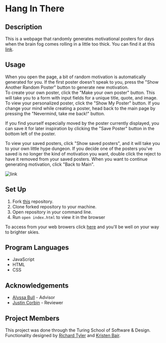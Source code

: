 # Hang In There

## Description
  This is a webpage that randomly generates motivational posters for days when the brain fog comes rolling in a little too thick. You can find it at this [link](https://richardltyler.github.io/hang-in-there-boilerplate/).

## Usage
  When you open the page, a bit of random motivation is automatically generated for you. If the first poster doesn't speak to you, press the "Show Another Random Poster" button to generate new motivation. <br>
  To create your own poster, click the "Make your own poster" button. This will take you to a form with input fields for a unique title, quote, and image. To view your personalized poster, click the "Show My Poster" button. If you change your mind while creating a poster, head back to the main page by pressing the "Nevermind, take me back!" button. <br>


  If you find yourself especially moved by the poster currently displayed, you can save it for later inspiration by clicking the "Save Poster" button in the bottom left of the poster. <br>


  To view your saved posters, click "Show saved posters", and it will take you to your own little hype dungeon. If you decide one of the posters you've saved is no longer the kind of motivation you want, double click the reject to have it removed from your saved posters. When you want to continue generating motivation, click "Back to Main". <br>

![link](https://media.giphy.com/media/yTJDnhuFPBRhLkDIvY/giphy.gif)

## Set Up
1. Fork [this](https://github.com/richardltyler/hang-in-there-boilerplate) repository.
2. Clone forked repository to your machine.
3. Open repository in your command line.
4. Run `open index.html` to view it in the browser

To access from your web browers click [here](file:///Users/richardtyler/turing/mod1/projects/hang-in-there-boilerplate/index.html) and you'll be well on your way to brighter skies.

## Program Languages
* JavaScript
* HTML
* CSS

## Acknowledgements
* [Alyssa Bull](https://github.com/alyssabull) - Advisor
* [Justin Corbin]() - Reviewer

## Project Members
This project was done through the Turing School of Software & Design. Functionality designed by [Richard Tyler](https://github.com/richardltyler) and [Kristen Bair](https://github.com/kristenmb).
